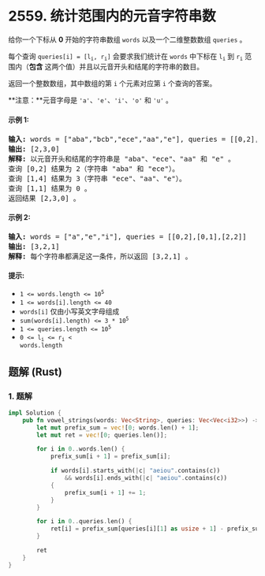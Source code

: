 # 2559. 统计范围内的元音字符串数
给你一个下标从 **0** 开始的字符串数组 `words` 以及一个二维整数数组 `queries` 。

每个查询 <code>queries[i] = [l<sub>i</sub>, r<sub>i</sub>]</code> 会要求我们统计在 `words` 中下标在 <code>l<sub>i</sub></code> 到 <code>r<sub>i</sub></code> 范围内（**包含** 这两个值）并且以元音开头和结尾的字符串的数目。

返回一个整数数组，其中数组的第 `i` 个元素对应第 `i` 个查询的答案。

**注意：**元音字母是 `'a'`、`'e'`、`'i'`、`'o'` 和 `'u'` 。

#### 示例 1:
<pre>
<strong>输入:</strong> words = ["aba","bcb","ece","aa","e"], queries = [[0,2],[1,4],[1,1]]
<strong>输出:</strong> [2,3,0]
<strong>解释:</strong> 以元音开头和结尾的字符串是 "aba"、"ece"、"aa" 和 "e" 。
查询 [0,2] 结果为 2（字符串 "aba" 和 "ece"）。
查询 [1,4] 结果为 3（字符串 "ece"、"aa"、"e"）。
查询 [1,1] 结果为 0 。
返回结果 [2,3,0] 。
</pre>

#### 示例 2:
<pre>
<strong>输入:</strong> words = ["a","e","i"], queries = [[0,2],[0,1],[2,2]]
<strong>输出:</strong> [3,2,1]
<strong>解释:</strong> 每个字符串都满足这一条件，所以返回 [3,2,1] 。
</pre>

#### 提示:
* <code>1 <= words.length <= 10<sup>5</sup></code>
* `1 <= words[i].length <= 40`
* `words[i]` 仅由小写英文字母组成
* <code>sum(words[i].length) <= 3 * 10<sup>5</sup></code>
* <code>1 <= queries.length <= 10<sup>5</sup></code>
* <code>0 <= l<sub>i</sub> <= r<sub>i</sub> < words.length</code>

## 题解 (Rust)

### 1. 题解
```Rust
impl Solution {
    pub fn vowel_strings(words: Vec<String>, queries: Vec<Vec<i32>>) -> Vec<i32> {
        let mut prefix_sum = vec![0; words.len() + 1];
        let mut ret = vec![0; queries.len()];

        for i in 0..words.len() {
            prefix_sum[i + 1] = prefix_sum[i];

            if words[i].starts_with(|c| "aeiou".contains(c))
                && words[i].ends_with(|c| "aeiou".contains(c))
            {
                prefix_sum[i + 1] += 1;
            }
        }

        for i in 0..queries.len() {
            ret[i] = prefix_sum[queries[i][1] as usize + 1] - prefix_sum[queries[i][0] as usize];
        }

        ret
    }
}
```
